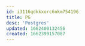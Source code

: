 ```yaml
---
id: i3116qdkkxorc6nkm754196
title: PG
desc: 'Postgres'
updated: 1662400132456
created: 1662399157087
---
```

